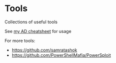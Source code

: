 # Tools

Collections of useful tools

See [my AD cheatsheet](https://github.com/skavenger2/CheatSheets/blob/main/Active%20Directory/Exploitation-Cheat-Sheet.md) for usage

For more tools:

- <https://github.com/samratashok>
- <https://github.com/PowerShellMafia/PowerSploit>
